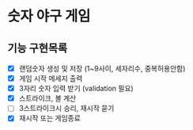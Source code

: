 # 숫자 야구 게임

## 기능 구현목록

- [x] 랜덤숫자 생성 및 저장 (1~9사이, 세자리수, 중복허용안함)
- [x] 게임 시작 메세지 출력
- [x] 3자리 숫자 입력 받기 (validation 필요)
- [x] 스트라이크, 볼 계산
- [ ] 3스트라이크시 승리, 재시작 묻기
- [x] 재시작 또는 게임종료